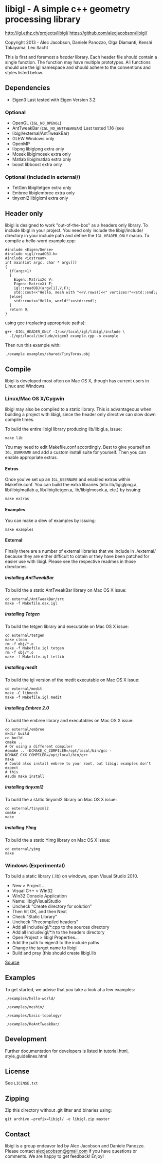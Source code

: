 libigl - A simple c++ geometry processing library
=================================================

<http://igl.ethz.ch/projects/libigl/>
<https://github.com/alecjacobson/libigl/>

Copyright 2013 - Alec Jacobson, Daniele Panozzo, Olga Diamanti, Kenshi
Takayama, Leo Sacht 

This is first and foremost a *header* library. Each header file should contain
a single function.  The function may have multiple prototypes. All functions
should use the igl namespace and should adhere to the conventions and styles
listed below. 

## Dependencies ##
- Eigen3  Last tested with Eigen Version 3.2

### Optional ###
- OpenGL (`IGL_NO_OPENGL`)
- AntTweakBar  (`IGL_NO_ANTTWEAKBAR`) Last tested 1.16 (see
-   libigl/external/AntTweakBar)
- GLEW  Windows only
- OpenMP  
- libpng  libiglpng extra only
- Mosek  libiglmosek extra only
- Matlab  libiglmatlab extra only
- boost  libboost extra only

### Optional (included in external/) ###
- TetGen  libigltetgen extra only
- Embree  libiglembree extra only
- tinyxml2  libiglxml extra only
 
## Header only ##
libigl is designed to work "out-of-the-box" as a headers only library. To
include libigl in your project. You need only include the libigl/include/
directory in your include path and define the `IGL_HEADER_ONLY` macro. To 
compile a hello-word example.cpp:

    #include <Eigen/Dense>
    #include <igl/readOBJ.h>
    #include <iostream>
    int main(int argc, char * argv[])
    {
      if(argc>1)
      {
        Eigen::MatrixXd V;
        Eigen::MatrixXi F;
        igl::readOBJ(argv[1],V,F);
        std::cout<<"Hello, mesh with "<<V.rows()<<" vertices!"<<std::endl;
      }else{
        std::cout<<"Hello, world!"<<std::endl;
      }
      return 0;
    }

using gcc (replacing appropriate paths):

    g++ -DIGL_HEADER_ONLY -I/usr/local/igl/libigl/include \
      -I/opt/local/include/eigen3 example.cpp -o example

Then run this example with:

    ./example examples/shared/TinyTorus.obj

## Compile ##
libigl is developed most often on Mac OS X, though has current users in Linux and Windows.

### Linux/Mac OS X/Cygwin ###
  
libigl may also be compiled to a static library. This is advantageous when
building a project with libigl, since the header only directive can slow down
compile times.

To build the entire libigl library producing lib/libigl.a, issue:
  
    make lib
  
You may need to edit Makefile.conf accordingly. Best to give yourself an
`IGL_USERNAME` and add a custom install suite for yourself. Then you can enable
appropriate extras.
  
#### Extras ####
Once you've set up an `IGL_USERNAME` and enabled extras within Makefile.conf.
You can build the extra libraries (into lib/ligiglpng.a, lib/libiglmatlab.a,
lib/libigltetgen.a, lib/libiglmosek.a, etc.) by issuing:
  
    make extras
  
#### Examples ####
You can make a slew of examples by issuing:
  
    make examples
  
#### External ####
Finally there are a number of external libraries that we include in
./external/ because they are either difficult to obtain or they have been
patched for easier use with libigl. Please see the respective readmes in
those directories.


##### Installing AntTweakBar #####
To build the a static AntTweakBar library on Mac OS X issue:

    cd external/AntTweakBar/src
    make -f Makefile.osx.igl

##### Installing Tetgen #####
To build the tetgen library and executable on Mac OS X issue:

    cd external/tetgen
    make clean
    rm -f obj/*.o
    make -f Makefile.igl tetgen
    rm -f obj/*.o
    make -f Makefile.igl tetlib

##### Installing medit #####
To build the igl version of the medit executable on Mac OS X issue:

    cd external/medit
    make -C libmesh 
    make -f Makefile.igl medit

##### Installing Embree 2.0 #####
To build the embree library and executables on Mac OS X issue:

    cd external/embree
    mkdir build
    cd build
    cmake ..
    # Or using a different compiler
    #cmake .. -DCMAKE_C_COMPILER=/opt/local/bin/gcc -DCMAKE_CXX_COMPILER=/opt/local/bin/g++
    make
    # Could also install embree to your root, but libigl examples don't expect
    # this
    #sudo make install

##### Installing tinyxml2 #####
To build the a static tinyxml2 library on Mac OS X issue:

    cd external/tinyxml2
    cmake .
    make


##### Installing YImg #####
To build the a static YImg library on Mac OS X issue:

    cd external/yimg
    make


### Windows (Experimental) ###
To build a static library (.lib) on windows, open Visual Studio 2010.

- New > Project ...
- Visual C++ > Win32
- Win32 Console Application
- Name: libiglVisualStudio
- Uncheck "Create directory for solution"
- Then hit OK, and then Next
- Check "Static Library"
- Uncheck "Precompiled headers"
- Add all include/igl/*.cpp to the sources directory
- Add all include/igl/*.h to the headers directory
- Open Project > libigl Properties...
- Add the path to eigen3 to the include paths
- Change the target name to libigl
- Build and pray (this should create libigl.lib

[Source](http://msdn.microsoft.com/en-us/library/ms235627(v=vs.80).aspx)

## Examples ##
To get started, we advise that you take a look at a few examples:

    ./examples/hello-world/

    ./examples/meshio/

    ./examples/basic-topology/

    ./examples/ReAntTweakBar/

## Development ##
Further documentation for developers is listed in tutorial.html,
style_guidelines.html

## License ##
See `LICENSE.txt`

## Zipping ##
Zip this directory without .git litter and binaries using:

    git archive —prefix=libigl/ -o libigl.zip master

## Contact ##
libigl is a group endeavor led by Alec Jacobson and Daniele Panozzo. Please
contact [alecjacobson@gmail.com](mailto:alecjacobson@gmail.com) if you have
questions or comments. We are happy to get feedback! Enjoy!
